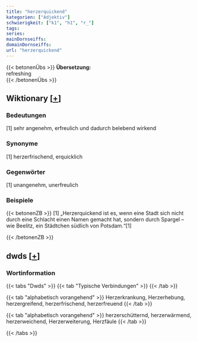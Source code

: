 ```yaml
---
title: "herzerquickend"
kategorien: ["Adjektiv"]
schwierigkeit: ["k1", "h1", "r_"]
tags:
series:
mainDornseiffs:
domainDornseiffs:
url: "herzerquickend"
---
```


{{< betonenÜbs >}}
**Übersetzung:**  
refreshing  
{{< /betonenÜbs >}}

## Wiktionary [[+](https://de.wiktionary.org/wiki/herzerquickend)]

### Bedeutungen
[1] sehr angenehm, erfreulich und dadurch belebend wirkend  

### Synonyme
[1] herzerfrischend, erquicklich  

### Gegenwörter
[1] unangenehm, unerfreulich  

### Beispiele
{{< betonenZB >}}
[1] „Herzerquickend ist es, wenn eine Stadt sich nicht durch eine Schlacht einen Namen gemacht hat, sondern durch Spargel – wie Beelitz, ein Städtchen südlich von Potsdam.“[1]  

{{< /betonenZB >}}


## dwds [[+](https://www.dwds.de/wb/herzerquickend)]

### Wortinformation
{{< tabs "Dwds" >}}
{{< tab "Typische Verbindungen" >}}
{{< /tab >}}

{{< tab "alphabetisch vorangehend" >}}
Herzerkrankung, Herzerhebung, herzergreifend, herzerfrischend, herzerfreuend
{{< /tab >}}

{{< tab "alphabetisch vorangehend" >}}
herzerschütternd, herzerwärmend, herzerweichend, Herzerweiterung, Herzfäule
{{< /tab >}}

{{< /tabs >}}

